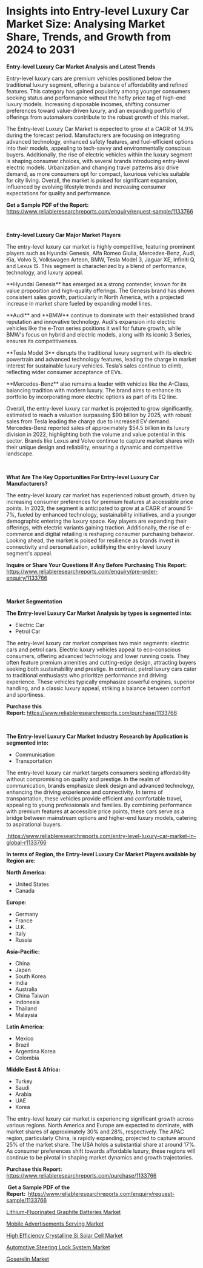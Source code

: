 <p><h1>Insights into Entry-level Luxury Car Market Size: Analysing Market Share, Trends, and Growth from 2024 to 2031</h1></p><p><strong>Entry-level Luxury Car Market Analysis and Latest Trends</strong></p>
<p><p>Entry-level luxury cars are premium vehicles positioned below the traditional luxury segment, offering a balance of affordability and refined features. This category has gained popularity among younger consumers seeking status and performance without the hefty price tag of high-end luxury models. Increasing disposable incomes, shifting consumer preferences toward value-driven luxury, and an expanding portfolio of offerings from automakers contribute to the robust growth of this market.</p><p>The Entry-level Luxury Car Market is expected to grow at a CAGR of 14.9% during the forecast period. Manufacturers are focusing on integrating advanced technology, enhanced safety features, and fuel-efficient options into their models, appealing to tech-savvy and environmentally conscious buyers. Additionally, the rise of electric vehicles within the luxury segment is shaping consumer choices, with several brands introducing entry-level electric models. Urbanization and changing travel patterns also drive demand, as more consumers opt for compact, luxurious vehicles suitable for city living. Overall, the market is poised for significant expansion, influenced by evolving lifestyle trends and increasing consumer expectations for quality and performance.</p></p>
<p><strong>Get a Sample PDF of the Report:&nbsp;</strong> <a href="https://www.reliableresearchreports.com/enquiry/request-sample/1133766?utm_campaign=38&utm_medium=2&utm_source=Github&utm_content=ia&utm_term=08102024&utm_id=entry-level-luxury-car">https://www.reliableresearchreports.com/enquiry/request-sample/1133766</a></p>
<p>&nbsp;</p>
<p><strong>Entry-level Luxury Car Major Market Players</strong></p>
<p><p>The entry-level luxury car market is highly competitive, featuring prominent players such as Hyundai Genesis, Alfa Romeo Giulia, Mercedes-Benz, Audi, Kia, Volvo S, Volkswagen Arteon, BMW, Tesla Model 3, Jaguar XE, Infiniti Q, and Lexus IS. This segment is characterized by a blend of performance, technology, and luxury appeal.</p><p>**Hyundai Genesis** has emerged as a strong contender, known for its value proposition and high-quality offerings. The Genesis brand has shown consistent sales growth, particularly in North America, with a projected increase in market share fueled by expanding model lines.</p><p>**Audi** and **BMW** continue to dominate with their established brand reputation and innovative technology. Audi's expansion into electric vehicles like the e-Tron series positions it well for future growth, while BMW's focus on hybrid and electric models, along with its iconic 3 Series, ensures its competitiveness.</p><p>**Tesla Model 3** disrupts the traditional luxury segment with its electric powertrain and advanced technology features, leading the charge in market interest for sustainable luxury vehicles. Tesla’s sales continue to climb, reflecting wider consumer acceptance of EVs.</p><p>**Mercedes-Benz** also remains a leader with vehicles like the A-Class, balancing tradition with modern luxury. The brand aims to enhance its portfolio by incorporating more electric options as part of its EQ line.</p><p>Overall, the entry-level luxury car market is projected to grow significantly, estimated to reach a valuation surpassing $90 billion by 2025, with robust sales from Tesla leading the charge due to increased EV demand. Mercedes-Benz reported sales of approximately $54.5 billion in its luxury division in 2022, highlighting both the volume and value potential in this sector. Brands like Lexus and Volvo continue to capture market shares with their unique design and reliability, ensuring a dynamic and competitive landscape.</p></p>
<p>&nbsp;</p>
<p><strong>What Are The Key Opportunities For Entry-level Luxury Car Manufacturers?</strong></p>
<p><p>The entry-level luxury car market has experienced robust growth, driven by increasing consumer preferences for premium features at accessible price points. In 2023, the segment is anticipated to grow at a CAGR of around 5-7%, fueled by enhanced technology, sustainability initiatives, and a younger demographic entering the luxury space. Key players are expanding their offerings, with electric variants gaining traction. Additionally, the rise of e-commerce and digital retailing is reshaping consumer purchasing behavior. Looking ahead, the market is poised for resilience as brands invest in connectivity and personalization, solidifying the entry-level luxury segment's appeal.</p></p>
<p><strong>Inquire or Share Your Questions If Any Before Purchasing This Report:</strong> <a href="https://www.reliableresearchreports.com/enquiry/pre-order-enquiry/1133766?utm_campaign=38&utm_medium=2&utm_source=Github&utm_content=ia&utm_term=08102024&utm_id=entry-level-luxury-car">https://www.reliableresearchreports.com/enquiry/pre-order-enquiry/1133766</a></p>
<p>&nbsp;</p>
<p><strong>Market Segmentation</strong></p>
<p><strong>The Entry-level Luxury Car Market Analysis by types is segmented into:</strong></p>
<p><ul><li>Electric Car</li><li>Petrol Car</li></ul></p>
<p><p>The entry-level luxury car market comprises two main segments: electric cars and petrol cars. Electric luxury vehicles appeal to eco-conscious consumers, offering advanced technology and lower running costs. They often feature premium amenities and cutting-edge design, attracting buyers seeking both sustainability and prestige. In contrast, petrol luxury cars cater to traditional enthusiasts who prioritize performance and driving experience. These vehicles typically emphasize powerful engines, superior handling, and a classic luxury appeal, striking a balance between comfort and sportiness.</p></p>
<p><strong>Purchase this Report:&nbsp;</strong><a href="https://www.reliableresearchreports.com/purchase/1133766?utm_campaign=38&utm_medium=2&utm_source=Github&utm_content=ia&utm_term=08102024&utm_id=entry-level-luxury-car">https://www.reliableresearchreports.com/purchase/1133766</a></p>
<p>&nbsp;</p>
<p><strong>The Entry-level Luxury Car Market Industry Research by Application is segmented into:</strong></p>
<p><ul><li>Communication</li><li>Transportation</li></ul></p>
<p><p>The entry-level luxury car market targets consumers seeking affordability without compromising on quality and prestige. In the realm of communication, brands emphasize sleek design and advanced technology, enhancing the driving experience and connectivity. In terms of transportation, these vehicles provide efficient and comfortable travel, appealing to young professionals and families. By combining performance with premium features at accessible price points, these cars serve as a bridge between mainstream options and higher-end luxury models, catering to aspirational buyers.</p></p>
<p><a href="https://www.reliableresearchreports.com/entry-level-luxury-car-market-in-global-r1133766?utm_campaign=38&utm_medium=2&utm_source=Github&utm_content=ia&utm_term=08102024&utm_id=entry-level-luxury-car">&nbsp;https://www.reliableresearchreports.com/entry-level-luxury-car-market-in-global-r1133766</a></p>
<p><strong>In terms of Region, the Entry-level Luxury Car Market Players available by Region are:</strong></p>
<p>
    <p> <strong> North America: </strong>
        <ul>
            <li>United States</li>
            <li>Canada</li>
        </ul>
        </p> 
    <p> <strong> Europe: </strong>
        <ul>
            <li>Germany</li>
            <li>France</li>
            <li>U.K.</li>
            <li>Italy</li>
            <li>Russia</li>
        </ul>
        </p> 
    <p> <strong> Asia-Pacific: </strong>
        <ul>
            <li>China</li>
            <li>Japan</li>
            <li>South Korea</li>
            <li>India</li>
            <li>Australia</li>
            <li>China Taiwan</li>
            <li>Indonesia</li>
            <li>Thailand</li>
            <li>Malaysia</li>
        </ul>
        </p> 
    <p> <strong> Latin America: </strong>
        <ul>
            <li>Mexico</li>
            <li>Brazil</li>
            <li>Argentina Korea</li>
            <li>Colombia</li>
        </ul>
        </p> 
    <p> <strong> Middle East & Africa: </strong>
        <ul>
            <li>Turkey</li>
            <li>Saudi</li>
            <li>Arabia</li>
            <li>UAE</li>
            <li>Korea</li>
        </ul>
    </p>
    </p>
<p><p>The entry-level luxury car market is experiencing significant growth across various regions. North America and Europe are expected to dominate, with market shares of approximately 30% and 28%, respectively. The APAC region, particularly China, is rapidly expanding, projected to capture around 25% of the market share. The USA holds a substantial share at around 17%. As consumer preferences shift towards affordable luxury, these regions will continue to be pivotal in shaping market dynamics and growth trajectories.</p></p>
<p><strong>Purchase this Report: </strong><a href="https://www.reliableresearchreports.com/purchase/1133766?utm_campaign=38&utm_medium=2&utm_source=Github&utm_content=ia&utm_term=08102024&utm_id=entry-level-luxury-car">https://www.reliableresearchreports.com/purchase/1133766</a></p>
<p>&nbsp;<strong>Get a Sample PDF of the Report:&nbsp;&nbsp;</strong><a href="https://www.reliableresearchreports.com/enquiry/request-sample/1133766?utm_campaign=38&utm_medium=2&utm_source=Github&utm_content=ia&utm_term=08102024&utm_id=entry-level-luxury-car">https://www.reliableresearchreports.com/enquiry/request-sample/1133766</a></p>
<p><strong></strong></p>
<p><p><a href="https://issuu.com/reportprime-2/docs/lithium-fluorinated-graphite-batter_d8c867dbe95195?utm_campaign=38&utm_medium=2&utm_source=Github&utm_content=ia&utm_term=08102024&utm_id=entry-level-luxury-car">Lithium-Fluorinated Graphite Batteries Market</a></p><p><a href="https://github.com/LacThu1/Market-Research-Report-List-1/blob/main/mobile-advertisements-serving-market.md?utm_campaign=38&utm_medium=2&utm_source=Github&utm_content=ia&utm_term=08102024&utm_id=entry-level-luxury-car">Mobile Advertisements Serving Market</a></p><p><a href="https://issuu.com/reportprime-2/docs/high-efficiency-crystalline-si-sola_de32b517f61527?utm_campaign=38&utm_medium=2&utm_source=Github&utm_content=ia&utm_term=08102024&utm_id=entry-level-luxury-car">High Efficiency Crystalline Si Solar Cell Market</a></p><p><a href="https://www.linkedin.com/pulse/influencing-factors-automotive-steering-lock-system-market-i45fe?utm_campaign=38&utm_medium=2&utm_source=Github&utm_content=ia&utm_term=08102024&utm_id=entry-level-luxury-car">Automotive Steering Lock System Market</a></p><p><a href="https://www.linkedin.com/pulse/goserelin-market-global-insights-regional-analysis-2024-2031-j1rpf?utm_campaign=38&utm_medium=2&utm_source=Github&utm_content=ia&utm_term=08102024&utm_id=entry-level-luxury-car">Goserelin Market</a></p></p>